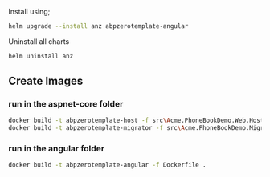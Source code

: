 Install using;

```bash
helm upgrade --install anz abpzerotemplate-angular
```

Uninstall all charts

```bash
helm uninstall anz
```

## Create Images

### run in the aspnet-core folder
```bash
docker build -t abpzerotemplate-host -f src\Acme.PhoneBookDemo.Web.Host\Dockerfile .
docker build -t abpzerotemplate-migrator -f src\Acme.PhoneBookDemo.Migrator\Dockerfile .
```

### run in the angular folder
```bash
docker build -t abpzerotemplate-angular -f Dockerfile . 
```
